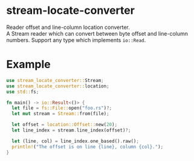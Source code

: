 # stream-locate-converter
Reader offset and line-column location converter.  
A Stream reader which can convert between byte offset and line-column numbers.
Support any type which implements `io::Read`.

# Example
```rust
use stream_locate_converter::Stream;
use stream_locate_converter::location;
use std::fs;

fn main() -> io::Result<()> {
  let file = fs::File::open("foo.rs")?;
  let mut stream = Stream::from(file);

  let offset = location::Offset::new(20);
  let line_index = stream.line_index(offset)?;

  let (line, col) = line_index.one_based().raw();
  println!("The offset is on line {line}, column {col}.");
}
```
